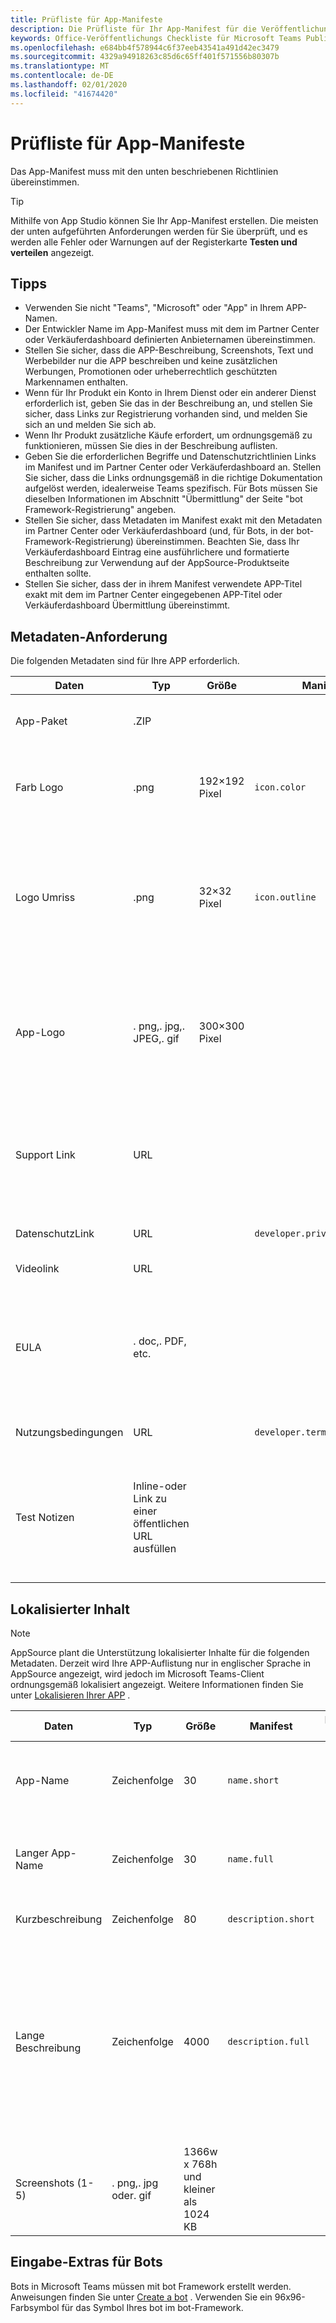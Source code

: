 ```yaml
---
title: Prüfliste für App-Manifeste
description: Die Prüfliste für Ihr App-Manifest für die Veröffentlichung Ihrer Microsoft Teams-app in AppSource
keywords: Office-Veröffentlichungs Checkliste für Microsoft Teams Publishing Store
ms.openlocfilehash: e684bb4f578944c6f37eeb43541a491d42ec3479
ms.sourcegitcommit: 4329a94918263c85d6c65ff401f571556b80307b
ms.translationtype: MT
ms.contentlocale: de-DE
ms.lasthandoff: 02/01/2020
ms.locfileid: "41674420"
---
```

# <a name="app-manifest-checklist"></a>Prüfliste für App-Manifeste

Das App-Manifest muss mit den unten beschriebenen Richtlinien übereinstimmen.

>[!Tip]
> Mithilfe von App Studio können Sie Ihr App-Manifest erstellen. Die meisten der unten aufgeführten Anforderungen werden für Sie überprüft, und es werden alle Fehler oder Warnungen auf der Registerkarte **Testen und verteilen** angezeigt.

## <a name="tips"></a>Tipps 

* Verwenden Sie nicht "Teams", "Microsoft" oder "App" in Ihrem APP-Namen.
* Der Entwickler Name im App-Manifest muss mit dem im Partner Center oder Verkäuferdashboard definierten Anbieternamen übereinstimmen.
* Stellen Sie sicher, dass die APP-Beschreibung, Screenshots, Text und Werbebilder nur die APP beschreiben und keine zusätzlichen Werbungen, Promotionen oder urheberrechtlich geschützten Markennamen enthalten.
* Wenn für Ihr Produkt ein Konto in Ihrem Dienst oder ein anderer Dienst erforderlich ist, geben Sie das in der Beschreibung an, und stellen Sie sicher, dass Links zur Registrierung vorhanden sind, und melden Sie sich an und melden Sie sich ab.
* Wenn Ihr Produkt zusätzliche Käufe erfordert, um ordnungsgemäß zu funktionieren, müssen Sie dies in der Beschreibung auflisten.
* Geben Sie die erforderlichen Begriffe und Datenschutzrichtlinien Links im Manifest und im Partner Center oder Verkäuferdashboard an. Stellen Sie sicher, dass die Links ordnungsgemäß in die richtige Dokumentation aufgelöst werden, idealerweise Teams spezifisch. Für Bots müssen Sie dieselben Informationen im Abschnitt "Übermittlung" der Seite "bot Framework-Registrierung" angeben.
* Stellen Sie sicher, dass Metadaten im Manifest exakt mit den Metadaten im Partner Center oder Verkäuferdashboard (und, für Bots, in der bot-Framework-Registrierung) übereinstimmen. Beachten Sie, dass Ihr Verkäuferdashboard Eintrag eine ausführlichere und formatierte Beschreibung zur Verwendung auf der AppSource-Produktseite enthalten sollte.
* Stellen Sie sicher, dass der in ihrem Manifest verwendete APP-Titel exakt mit dem im Partner Center eingegebenen APP-Titel oder Verkäuferdashboard Übermittlung übereinstimmt.

## <a name="metadata-requirement"></a>Metadaten-Anforderung

Die folgenden Metadaten sind für Ihre APP erforderlich.

|Daten|Typ|Größe|Manifest|Partner Center|Beschreibung|
|---|---|---|---|---|---|
|App-Paket|.ZIP|||✔|Das tatsächliche APP-Paket zum Hochladen oder AppSource-Übermittlung.|
|Farb Logo|.png|192&times;192 Pixel|`icon.color`||Das Symbol, das in der Produktseiten Liste im Team Katalog angezeigt werden soll. Dies ist Ihr vollfarbiges Produktlogo.|
|Logo Umriss|.png|32&times;32 Pixel|`icon.outline`||Das Symbol, das in Microsoft Teams, im Chat Kanal für Teams und an anderen Standorten angezeigt werden soll. Dies ist Ihr Logo, das als weißer Umriss mit transparentem Hintergrund gerendert wird.|
|App-Logo|. png,. jpg,. JPEG,. gif|300&times;300 Pixel||✔|Das Symbol, das in AppSource angezeigt werden soll. Dies ist das vollfarbige Produktlogo und eine andere Datei als die, die im Manifest für `icon.color`verwendet wird. Er sollte kleiner als 512 KB sein.|
|Support Link|URL|||✔|Ein Link zum Supportmaterial für Endbenutzer, die Ihre APP möglicherweise nicht installiert haben. Öffentlich zugänglicher Link ohne Anmeldung (HTTPS).|
|DatenschutzLink|URL||`developer.privacyUrl`|✔|Ein Link zu ihrer Datenschutzrichtlinie (HTTPS).|
|Videolink|URL|||Optional|Ein Link zu einem Video über Ihre APP.|
|EULA|. doc,. PDF, etc.|||Optional|AppSource erfordert einen Endbenutzer-Lizenzvertrag (EULA), den Sie als Anlage bereitstellen können. Wenn Sie sich dafür entscheiden, keinen EULA zu übermitteln, wird einer in Ihrem Namen bereitgestellt.|
|Nutzungsbedingungen|URL||`developer.termsOfServiceUrl`||Ein Link zu ihren Nutzungsbedingungen (HTTPS).|
|Test Notizen|Inline-oder Link zu einer öffentlichen URL ausfüllen|||Ausführliche Test Hinweise zum Testen der Anwendung Schritt für Schritt. Geben Sie zwei Anmeldeinformationen zum Testen von Administrator-und nicht-Administrator-Szenarien an.|

## <a name="localized-content"></a>Lokalisierter Inhalt

> [!NOTE]
> AppSource plant die Unterstützung lokalisierter Inhalte für die folgenden Metadaten. Derzeit wird Ihre APP-Auflistung nur in englischer Sprache in AppSource angezeigt, wird jedoch im Microsoft Teams-Client ordnungsgemäß lokalisiert angezeigt. Weitere Informationen finden Sie unter [Lokalisieren Ihrer APP](~/concepts/build-and-test/apps-localization.md) .

|Daten|Typ|Größe|Manifest|Partner Center|Beschreibung|
|---|---|---|---|---|---|
|App-Name|Zeichenfolge|30|`name.short`|✔|Der Name Ihrer Anwendung, wie er im Storefront-und im-Produkt angezeigt werden soll.|
|Langer App-Name|Zeichenfolge|30|`name.full`|✔|Der Name Ihrer Anwendung, wie er im Storefront-und im-Produkt angezeigt werden soll.|
|Kurzbeschreibung|Zeichenfolge|80|`description.short`|✔|Kurze Beschreibung Ihrer APP.|
|Lange Beschreibung|Zeichenfolge|4000|`description.full`|✔|Eine ausführlichere Beschreibung Ihrer APP. In der Manifestdatei ist eine genaue Zusammenfassung ausreichend. Im Partner Center können Sie eine umfangreichere und formatierte Beschreibung für die AppSource-Produktseite verwenden.|
|Screenshots (1-5)|. png,. jpg oder. gif|1366w x 768h und kleiner als 1024 KB||✔|Mindestens ein Screenshot, der Ihre APP-Erfahrung zeigt. Wird auf der Seite mit den App-Details verwendet.|

## <a name="submission-extras-for-bots"></a>Eingabe-Extras für Bots

Bots in Microsoft Teams müssen mit bot Framework erstellt werden. Anweisungen finden Sie unter [Create a bot](~/bots/how-to/create-a-bot-for-teams.md) . Verwenden Sie ein 96x96-Farbsymbol für das Symbol Ihres bot im bot-Framework.
